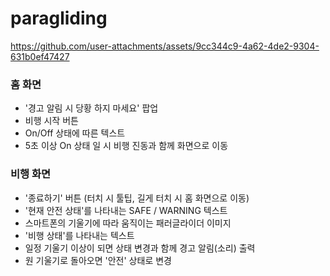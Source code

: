 # paragliding

https://github.com/user-attachments/assets/9cc344c9-4a62-4de2-9304-631b0ef47427

### 홈 화면
- '경고 알림 시 당황 하지 마세요' 팝업
- 비행 시작 버튼
- On/Off 상태에 따른 텍스트
- 5초 이상 On 상태 일 시 비행 진동과 함께 화면으로 이동

### 비행 화면
- '종료하기' 버튼 (터치 시 툴팁, 길게 터치 시 홈 화면으로 이동)
- '현재 안전 상태'를 나타내는 SAFE / WARNING 텍스트
- 스마트폰의 기울기에 따라 움직이는 패러글라이더 이미지
- '비행 상태'를 나타내는 텍스트
- 일정 기울기 이상이 되면 상태 변경과 함께 경고 알림(소리) 출력
- 원 기울기로 돌아오면 '안전' 상태로 변경